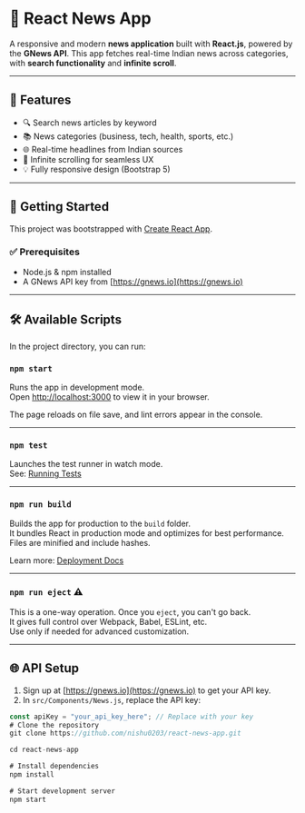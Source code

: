 # 📰 React News App

A responsive and modern **news application** built with **React.js**, powered by the **GNews API**. This app fetches real-time Indian news across categories, with **search functionality** and **infinite scroll**.

---

## 🚀 Features

- 🔍 Search news articles by keyword
- 📚 News categories (business, tech, health, sports, etc.)
- 🌐 Real-time headlines from Indian sources
- 🔁 Infinite scrolling for seamless UX
- 💡 Fully responsive design (Bootstrap 5)

---

## 🔧 Getting Started

This project was bootstrapped with [Create React App](https://github.com/facebook/create-react-app).

### ✅ Prerequisites

- Node.js & npm installed
- A GNews API key from [https://gnews.io](https://gnews.io)

---

## 🛠️ Available Scripts

In the project directory, you can run:

### `npm start`

Runs the app in development mode.  
Open [http://localhost:3000](http://localhost:3000) to view it in your browser.

The page reloads on file save, and lint errors appear in the console.

---

### `npm test`

Launches the test runner in watch mode.  
See: [Running Tests](https://facebook.github.io/create-react-app/docs/running-tests)

---

### `npm run build`

Builds the app for production to the `build` folder.  
It bundles React in production mode and optimizes for best performance.  
Files are minified and include hashes.

Learn more: [Deployment Docs](https://facebook.github.io/create-react-app/docs/deployment)

---

### `npm run eject` ⚠️

This is a one-way operation. Once you `eject`, you can't go back.  
It gives full control over Webpack, Babel, ESLint, etc.  
Use only if needed for advanced customization.

---

## 🌐 API Setup

1. Sign up at [https://gnews.io](https://gnews.io) to get your API key.
2. In `src/Components/News.js`, replace the API key:

```js
const apiKey = "your_api_key_here"; // Replace with your key
# Clone the repository
git clone https://github.com/nishu0203/react-news-app.git

cd react-news-app

# Install dependencies
npm install

# Start development server
npm start
